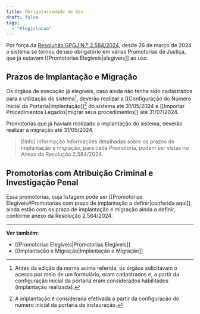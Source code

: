 ```yaml
---
title: Obrigatoriedade de Uso
draft: false
tags:
  - "#legislacao"
---
```

Por força da [Resolução GPGJ N.º 2.584/2024](https://www.mprj.mp.br/documents/20184/4541307/26.03.2024.pdf#page=3), desde 26 de março de 2024 o sistema se tornou de uso obrigatório em várias Promotorias de Justiça, que já estavam [[Promotorias Elegíveis|elegíveis]] ao uso.

## Prazos de Implantação e Migração

Os órgãos de execução já elegíveis, caso ainda não tenha sido cadastrados para a utilização do sistema[^1], deverão realizar a [[Configuração do Número Inicial da Portaria|implantação]][^2] do sistema até 31/05/2024 e [[Importar Procedimentos Legados|migrar seus procedimentos]] até 31/07/2024.

Promotorias que já haviam realizado a implantação do sistema, deverão realizar a migração até 31/05/2024.

> [!info] Informação
> Informações detalhadas sobre os prazos de implantação e migração, para cada Promotoria, podem ser vistas no Anexo da Resolução 2.584/2024.

## Promotorias com Atribuição Criminal e Investigação Penal

Essa promotorias, cuja listagem pode ser [[Promotorias Elegíveis#Promotorias com prazo de implantação a definir|conferida aqui]], ainda estão com os prazo de implantação e migração ainda a definir, conforme anexo da Resolução 2.584/2024.

___
**Ver também:**
- [[Promotorias Elegíveis|Promotorias Elegíveis]]
- [[Implantação e Migração|Implantação e Migração]]

[^1]: Antes da edição da norma acima referida, os órgãos solicitavam o acesso por meio de um formulário, eram cadastrados e, a partir da configuração inicial da portaria eram considerados habilitados (implantação realizada).
[^2]: A implantação é considerada efetivada a partir da configuração do número inicial da portaria de instauração.